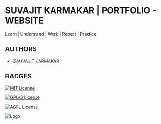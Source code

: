 
# SUVAJIT KARMAKAR | PORTFOLIO - WEBSITE

Learn | Understand | Work | Repeat | Practice


## AUTHORS

- [@SUVAJIT KARMAKAR](https://github.com/SUVAJITKARMAKAR)


## BADGES

[![MIT License](https://img.shields.io/badge/License-MIT-green.svg)](https://choosealicense.com/licenses/mit/)

[![GPLv3 License](https://img.shields.io/badge/License-GPL%20v3-yellow.svg)](https://opensource.org/licenses/)

[![AGPL License](https://img.shields.io/badge/license-AGPL-blue.svg)](http://www.gnu.org/licenses/agpl-3.0)


![Logo](resources/images/logo-image.png)

